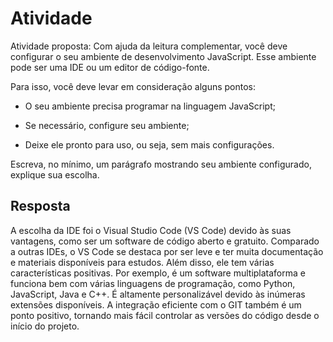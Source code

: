 # Atividade

Atividade proposta: Com ajuda da leitura complementar, você deve configurar o seu ambiente de desenvolvimento JavaScript. Esse
ambiente pode ser uma IDE ou um editor de código-fonte.

Para isso, você deve levar em consideração alguns pontos:

- O seu ambiente precisa programar na linguagem JavaScript;

- Se necessário, configure seu ambiente;

- Deixe ele pronto para uso, ou seja, sem mais configurações.

Escreva, no mínimo, um parágrafo mostrando seu ambiente configurado, explique sua escolha.

## Resposta

A escolha da IDE foi o Visual Studio Code (VS Code) devido às suas vantagens, como ser um software de código aberto e gratuito. Comparado a outras IDEs, o VS Code se destaca por ser leve e ter muita documentação e materiais disponíveis para estudos. Além disso, ele tem várias características positivas. Por exemplo, é um software multiplataforma e funciona bem com várias linguagens de programação, como Python, JavaScript, Java e C++. É altamente personalizável devido às inúmeras extensões disponíveis. A integração eficiente com o GIT também é um ponto positivo, tornando mais fácil controlar as versões do código desde o início do projeto.
